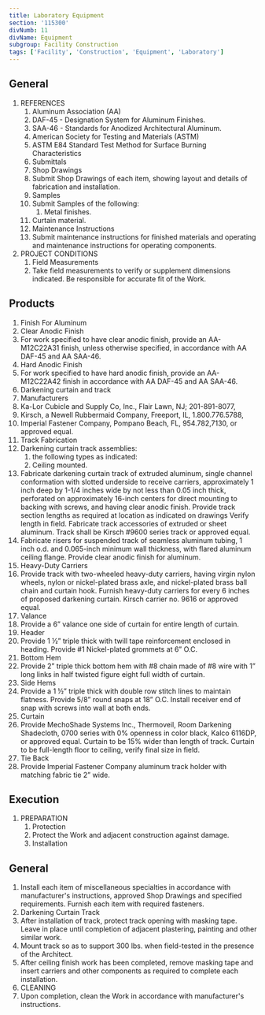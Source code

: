 ```yaml
---
title: Laboratory Equipment
section: '115300'
divNumb: 11
divName: Equipment
subgroup: Facility Construction
tags: ['Facility', 'Construction', 'Equipment', 'Laboratory']
---
```


## General

1. REFERENCES
   1. Aluminum Association (AA)
   1. DAF-45 - Designation System for Aluminum Finishes.
   1. SAA-46 - Standards for Anodized Architectural Aluminum.
   1. American Society for Testing and Materials (ASTM)
   1. ASTM E84 Standard Test Method for Surface Burning Characteristics
   1. Submittals
   1. Shop Drawings
   1. Submit Shop Drawings of each item, showing layout and details of fabrication and installation.
   1. Samples
   1. Submit Samples of the following:
      1. Metal finishes.
   1. Curtain material.
   1. Maintenance Instructions
   1. Submit maintenance instructions for finished materials and operating and maintenance instructions for operating components.
1. PROJECT CONDITIONS
   1. Field Measurements
   1. Take field measurements to verify or supplement dimensions indicated. Be responsible for accurate fit of the Work.

## Products

1.  Finish For Aluminum
1.  Clear Anodic Finish
1.  For work specified to have clear anodic finish, provide an AA-M12C22A31 finish, unless otherwise specified, in accordance with AA DAF-45 and AA SAA-46.
1.  Hard Anodic Finish
1.  For work specified to have hard anodic finish, provide an AA-M12C22A42 finish in accordance with AA DAF-45 and AA SAA-46.
1.  Darkening curtain and track
1.  Manufacturers
1.  Ka-Lor Cubicle and Supply Co, Inc., Flair Lawn, NJ; 201-891-8077,
1.  Kirsch, a Newell Rubbermaid Company, Freeport, IL, 1.800.776.5788,
1.  Imperial Fastener Company, Pompano Beach, FL, 954.782,7130, or approved equal.
1.  Track Fabrication
1.  Darkening curtain track assemblies:
    1. the following types as indicated:
    1. Ceiling mounted.
1.  Fabricate darkening curtain track of extruded aluminum, single channel conformation with slotted underside to receive carriers, approximately 1 inch deep by 1-1/4 inches wide by not less than 0.05 inch thick, perforated on approximately 16-inch centers for direct mounting to backing with screws, and having clear anodic finish. Provide track section lengths as required at location as indicated on drawings Verify length in field. Fabricate track accessories of extruded or sheet aluminum. Track shall be Kirsch #9600 series track or approved equal.
1.  Fabricate risers for suspended track of seamless aluminum tubing, 1 inch o.d. and 0.065-inch minimum wall thickness, with flared aluminum ceiling flange. Provide clear anodic finish for aluminum.
1.  Heavy-Duty Carriers
1.  Provide track with two-wheeled heavy-duty carriers, having virgin nylon wheels, nylon or nickel-plated brass axle, and nickel-plated brass ball chain and curtain hook. Furnish heavy-duty carriers for every 6 inches of proposed darkening curtain. Kirsch carrier no. 9616 or approved equal.
1.  Valance
1.  Provide a 6” valance one side of curtain for entire length of curtain.
1.  Header
1.  Provide 1 ½” triple thick with twill tape reinforcement enclosed in heading. Provide #1 Nickel-plated grommets at 6” O.C.
1.  Bottom Hem
1.  Provide 2” triple thick bottom hem with #8 chain made of #8 wire with 1” long links in half twisted figure eight full width of curtain.
1.  Side Hems
1.  Provide a 1 ½” triple thick with double row stitch lines to maintain flatness. Provide 5/8” round snaps at 18” O.C. Install receiver end of snap with screws into wall at both ends.
1.  Curtain
1.  Provide MechoShade Systems Inc., Thermoveil, Room Darkening Shadecloth, 0700 series with 0% openness in color black, Kalco 6116DP, or approved equal. Curtain to be 15% wider than length of track. Curtain to be full-length floor to ceiling, verify final size in field.
1.  Tie Back
1.  Provide Imperial Fastener Company aluminum track holder with matching fabric tie 2” wide.

## Execution

1. PREPARATION
   1. Protection
   1. Protect the Work and adjacent construction against damage.
   1. Installation

## General

1.  Install each item of miscellaneous specialties in accordance with manufacturer's instructions, approved Shop Drawings and specified requirements. Furnish each item with required fasteners.
1.  Darkening Curtain Track
1.  After installation of track, protect track opening with masking tape. Leave in place until completion of adjacent plastering, painting and other similar work.
1.  Mount track so as to support 300 lbs. when field-tested in the presence of the Architect.
1.  After ceiling finish work has been completed, remove masking tape and insert carriers and other components as required to complete each installation.
1.  CLEANING
1.  Upon completion, clean the Work in accordance with manufacturer's instructions.
